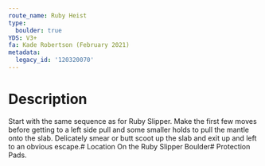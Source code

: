 ```yaml
---
route_name: Ruby Heist
type:
  boulder: true
YDS: V3+
fa: Kade Robertson (February 2021)
metadata:
  legacy_id: '120320070'
---
```

# Description
Start with the same sequence as for Ruby Slipper. Make the first few moves before getting to a left side pull and some smaller holds to pull the mantle onto the slab. Delicately smear or butt scoot up the slab and exit up and left to an obvious escape.# Location
On the Ruby Slipper Boulder# Protection
Pads.